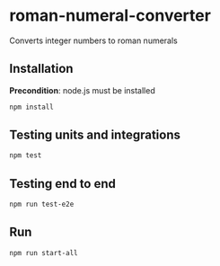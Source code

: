# roman-numeral-converter

Converts integer numbers to roman numerals

## Installation

**Precondition**: node.js must be installed

```bash
npm install
```

## Testing units and integrations

```bash
npm test
```

## Testing end to end

```bash
npm run test-e2e
```

## Run

```bash
npm run start-all
```

